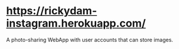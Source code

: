 # https://rickydam-instagram.herokuapp.com/
A photo-sharing WebApp with user accounts that can store images.
